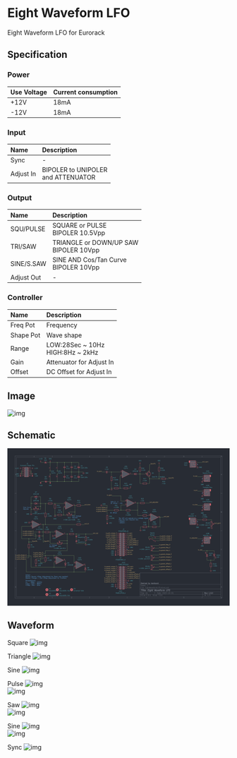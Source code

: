 # Eight Waveform LFO

Eight Waveform LFO for Eurorack

## Specification

### Power

|Use Voltage|Current consumption|
|:--|:--|
|+12V|18mA|
|-12V|18mA|

### Input

|Name|Description|
|:--|:--|
|Sync|-|
|Adjust In|BIPOLER to UNIPOLER<br>and ATTENUATOR|

### Output

|Name|Description|
|:--|:--|
|SQU/PULSE|SQUARE or PULSE<br> BIPOLER 10.5Vpp|
|TRI/SAW|TRIANGLE or DOWN/UP SAW<br> BIPOLER 10Vpp|
|SINE/S.SAW| SINE AND Cos/Tan Curve<br>BIPOLER 10Vpp|
|Adjust Out|-|

### Controller

|Name|Description|
|:--|:--|
|Freq Pot|Frequency|
|Shape Pot|Wave shape|
|Range|LOW:28Sec ~ 10Hz<br>HIGH:8Hz ~ 2kHz|
|Gain|Attenuator for Adjust In|
|Offset|DC Offset for Adjust In|

## Image
![img](https://marksard.github.io/assets/photos/20231214_IMGP8466.jpg)

## Schematic

![img](_data/EightWaveformLFO_rev1.0.0.png)

## Waveform

Square
![img](_data/ewlfo_wave_squ.png)  

Triangle
![img](_data/ewlfo_wave_tri.png)  

Sine
![img](_data/ewlfo_wave_sin.png)  

Pulse
![img](_data/ewlfo_wave_pulse1.png)  
![img](_data/ewlfo_wave_pulse2.png)  

Saw
![img](_data/ewlfo_wave_saw_down.png)  
![img](_data/ewlfo_wave_saw_up.png)  

Sine
![img](_data/ewlfo_wave_sin_down.png)  
![img](_data/ewlfo_wave_sin_up.png)  

Sync
![img](_data/ewlfo_wave_sync.png)  
